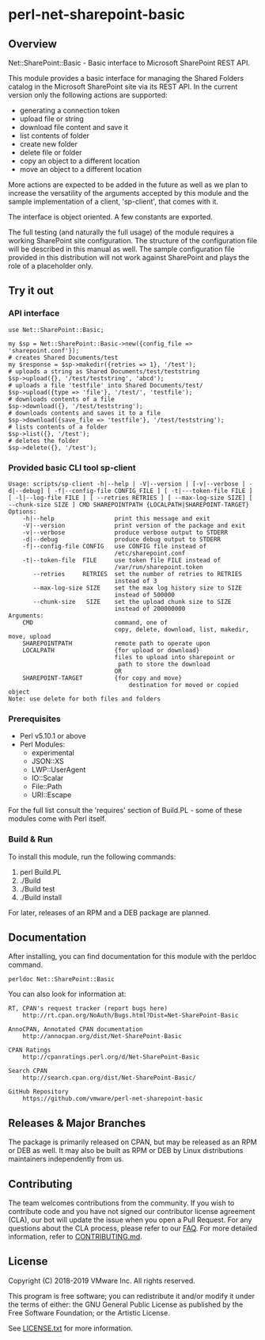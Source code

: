 

# perl-net-sharepoint-basic

## Overview
Net::SharePoint::Basic - Basic interface to Microsoft SharePoint REST API.

This module provides a basic interface for managing the Shared Folders catalog in the Microsoft SharePoint site via its REST API. In the current version only the following actions are supported:

 * generating a connection token
 * upload file or string
 * download file content and save it
 * list contents of folder
 * create new folder
 * delete file or folder
 * copy an object to a different location
 * move an object to a different location
 
More actions are expected to be added in the future as well as we plan to increase the versatility of the arguments accepted by this module and the sample implementation of a client, 'sp-client', that comes with it.

The interface is object oriented. A few constants are exported.

The full testing (and naturally the full usage) of the module requires a working SharePoint site configuration. The structure of the configuration file will be described in this manual as well. The sample configuration file provided in this distribution will not work against SharePoint and plays the role of a placeholder only.

## Try it out

### API interface

    use Net::SharePoint::Basic;

    my $sp = Net::SharePoint::Basic->new({config_file => 'sharepoint.conf'});
    # creates Shared Documents/test
    my $response = $sp->makedir({retries => 1}, '/test');
    # uploads a string as Shared Documents/test/teststring
    $sp->upload({}, '/test/teststring', 'abcd');
    # uploads a file 'testfile' into Shared Documents/test/
    $sp->upload({type => 'file'}, '/test/', 'testfile');
    # downloads contents of a file
    $sp->download({}, '/test/teststring');
    # downloads contents and saves it to a file
    $sp->download({save_file => 'testfile'}, '/test/teststring');
    # lists contents of a folder
    $sp->list({}, '/test');
    # deletes the folder
    $sp->delete({}, '/test');

### Provided basic CLI tool sp-client

```
Usage: scripts/sp-client -h|--help | -V|--version | [-v|--verbose | -d|--debug] [ -f|--config-file CONFIG_FILE ] [ -t|---token-file FILE ] [ -l|--log-file FILE ] [ --retries RETRIES ] [ --max-log-size SIZE] [ --chunk-size SIZE ] CMD SHAREPOINTPATH {LOCALPATH|SHAREPOINT-TARGET}
Options:
 	-h|--help                 print this message and exit
	-V|--version              print version of the package and exit
	-v|--verbose              produce verbose output to STDERR
	-d|--debug                produce debug output to STDERR
	-f|--config-file CONFIG   use CONFIG file instead of
	                          /etc/sharepoint.conf
	-t|--token-file  FILE     use token file FILE instead of
	                          /var/run/sharepoint.token
	   --retries     RETRIES  set the number of retries to RETRIES
	                          instead of 3
	   --max-log-size SIZE    set the max log history size to SIZE
	                          instead of 500000
	   --chunk-size   SIZE    set the upload chunk size to SIZE
	                          instead of 200000000
Arguments:
	CMD                       command, one of
	                          copy, delete, download, list, makedir, move, upload
	SHAREPOINTPATH            remote path to operate upon
	LOCALPATH                 {for upload or download}
	                          files to upload into sharepoint or
	                           path to store the download
	                          OR
	SHAREPOINT-TARGET         {for copy and move}
                                  destination for moved or copied object
Note: use delete for both files and folders
```
### Prerequisites

* Perl v5.10.1 or above
* Perl Modules:
  - experimental
  - JSON::XS
  - LWP::UserAgent
  - IO::Scalar
  - File::Path
  - URI::Escape
  
For the full list consult the 'requires' section of Build.PL - some of these modules come with Perl itself.

### Build & Run

To install this module, run the following commands:

1. perl Build.PL
2. ./Build
3. ./Build test
4. ./Build install

For later, releases of an RPM and a DEB package are planned.

## Documentation

After installing, you can find documentation for this module with the
perldoc command.

    perldoc Net::SharePoint::Basic

You can also look for information at:

    RT, CPAN's request tracker (report bugs here)
        http://rt.cpan.org/NoAuth/Bugs.html?Dist=Net-SharePoint-Basic

    AnnoCPAN, Annotated CPAN documentation
        http://annocpan.org/dist/Net-SharePoint-Basic

    CPAN Ratings
        http://cpanratings.perl.org/d/Net-SharePoint-Basic

    Search CPAN
        http://search.cpan.org/dist/Net-SharePoint-Basic/
	
    GitHub Repository
        https://github.com/vmware/perl-net-sharepoint-basic

## Releases & Major Branches

The package is primarily released on CPAN, but may be released as an RPM or DEB as well. It may also be built as RPM or DEB by Linux distributions maintainers independently from us.

## Contributing

The team welcomes contributions from the community. If you wish to contribute code and you have not signed our contributor license agreement (CLA), our bot will update the issue when you open a Pull Request. For any
questions about the CLA process, please refer to our [FAQ](https://cla.vmware.com/faq). For more detailed information,
refer to [CONTRIBUTING.md](CONTRIBUTING.md).

## License
Copyright (C) 2018-2019 VMware Inc. All rights reserved.

This program is free software; you can redistribute it and/or modify it
under the terms of either: the GNU General Public License as published
by the Free Software Foundation; or the Artistic License.

See [LICENSE.txt](LICENSE.txt) for more information.
